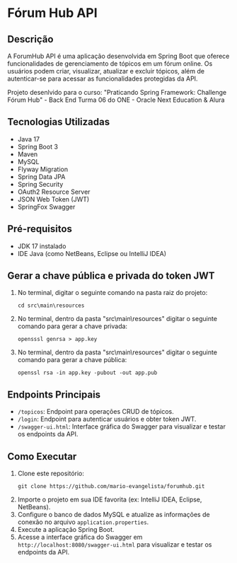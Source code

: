 # Fórum Hub API

## Descrição

A ForumHub API é uma aplicação desenvolvida em Spring Boot que oferece funcionalidades de gerenciamento de tópicos em um fórum online. Os usuários podem criar, visualizar, atualizar e excluir tópicos, além de autenticar-se para acessar as funcionalidades protegidas da API. 

Projeto desenlvido para o curso: "Praticando Spring Framework: Challenge Fórum Hub" - Back End Turma 06 do ONE - Oracle Next Education & Alura

## Tecnologias Utilizadas

- Java 17
- Spring Boot 3
- Maven
- MySQL
- Flyway Migration
- Spring Data JPA
- Spring Security
- OAuth2 Resource Server
- JSON Web Token (JWT)
- SpringFox Swagger

## Pré-requisitos

- JDK 17 instalado
- IDE Java (como NetBeans, Eclipse ou IntelliJ IDEA)

## Gerar a chave pública e privada do token JWT

1. No terminal, digitar o seguinte comando na pasta raiz do projeto:
   ```
   cd src\main\resources
   ```
2. No terminal, dentro da pasta "src\main\resources" digitar o seguinte comando para gerar a chave privada:
   ```
   opensssl genrsa > app.key
   ```
3. No terminal, dentro da pasta "src\main\resources" digitar o seguinte comando para gerar a chave pública:
   ```
   openssl rsa -in app.key -pubout -out app.pub
   ```

## Endpoints Principais

- `/topicos`: Endpoint para operações CRUD de tópicos.
- `/login`: Endpoint para autenticar usuários e obter token JWT.
- `/swagger-ui.html`: Interface gráfica do Swagger para visualizar e testar os endpoints da API.

## Como Executar

1. Clone este repositório:
   ```
   git clone https://github.com/mario-evangelista/forumhub.git
   ```
2. Importe o projeto em sua IDE favorita (ex: IntelliJ IDEA, Eclipse, NetBeans).
3. Configure o banco de dados MySQL e atualize as informações de conexão no arquivo `application.properties`.
4. Execute a aplicação Spring Boot.
5. Acesse a interface gráfica do Swagger em `http://localhost:8080/swagger-ui.html` para visualizar e testar os endpoints da API.


